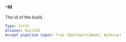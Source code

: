 ### -Id

The id of the build.

```yaml
Type: Int32
Aliases: BuildID
Accept pipeline input: true (ByPropertyName, ByValue)
```